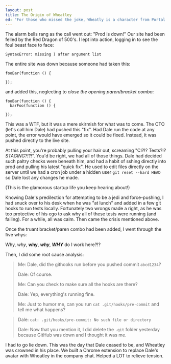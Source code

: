 ```yaml
---
layout: post
title: The Origin of Wheatley
ed: "For those who missed the joke, Wheatly is a character from Portal 2, deliberately designed to generate an endless stream of terrible ideas and generally muck up everything around him."
---
```


The alarm bells rang as the call went out: "Prod is down!"  Our site had been felled by the Red Dragon of 500's.  I lept into action, logging in to see the foul beast face to face:

`SyntaxError: missing ) after argument list`

The entire site was down because someone had taken this:

```
fooBar(function () {

});
```

and added this, neglecting to _close the opening paren/bracket combo_:

```
fooBar(function () {
  barFoo(function () {

});
```

This was a WTF, but it was a mere skirmish for what was to come.  The CTO (let's call him Dale) had pushed this "fix".  Had Dale run the code at any point, the error would have emerged so it could be fixed.  Instead, it was pushed directly to the live site.

At this point, you're probably pulling your hair out, screaming "CI?!?  Tests?!?  _*STAGING?!?!*_".  You'd be right, we had all of those things.  Dale had decided such paltry checks were beneath him, and had a habit of sshing directly into prod and pulling his latest "quick fix".  He used to edit files directly on the server until we had a cron job under a hidden user `git reset --hard HEAD` so Dale lost any changes he made.

(This is the glamorous startup life you keep hearing about!)

Knowing Dale's predilection for attempting to be a jedi and force-pushing, I had snuck over to his desk when he was "at lunch" and added in a few git hooks to run tests locally.  Fortunately two wrongs made a right, as he was too protective of his ego to ask why all of these tests were running (and failing).  For a while, all was calm.  Then came the crisis mentioned above.

Once the truant bracket/paren combo had been added, I went through the five whys:

Why, _why_, **why**, ***why***, ***WHY*** do I work here?!?

Then, I did some root cause analysis:


> Me: Dale, did the githooks run before you pushed commit `abcd1234`?
>
> Dale: Of course.
>
> Me: Can you check to make sure all the hooks are there?
>
> Dale: Yep, everything's running fine.
>
> Me: Just to humor me, can you run `cat .git/hooks/pre-commit` and tell me what happens?

> Dale: `cat: .git/hooks/pre-commit: No such file or directory`
>
> Dale: Now that you mention it, I did delete the `.git` folder yesterday because GitHub was down and I thought it was me.

I had to go lie down.  This was the day that Dale ceased to be, and Wheatley was crowned in his place.  We built a Chrome extension to replace Dale's avatar with Wheatley in the company chat.  Helped a LOT to relieve tension.